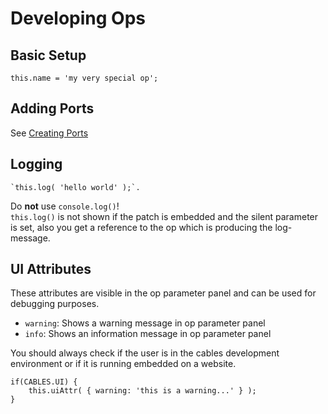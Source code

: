 # Developing Ops

## Basic Setup

```
this.name = 'my very special op';
```

## Adding Ports

See [Creating Ports](../dev_Creating_Ports/dev_Creating_Ports.md)

## Logging

```
`this.log( 'hello world' );`.   
```

Do **not** use `console.log()`!   
`this.log()` is not shown if the patch is embedded and the silent parameter is set, also you get a reference to the op which is producing the log-message.

## UI Attributes

These attributes are visible in the op parameter panel and can be used for debugging purposes.

- `warning`: Shows a warning message in op parameter panel
- `info`: Shows an information message in op parameter panel

You should always check if the user is in the cables development environment or if it is running embedded on a website.  

```
if(CABLES.UI) {
    this.uiAttr( { warning: 'this is a warning...' } );
}
```
